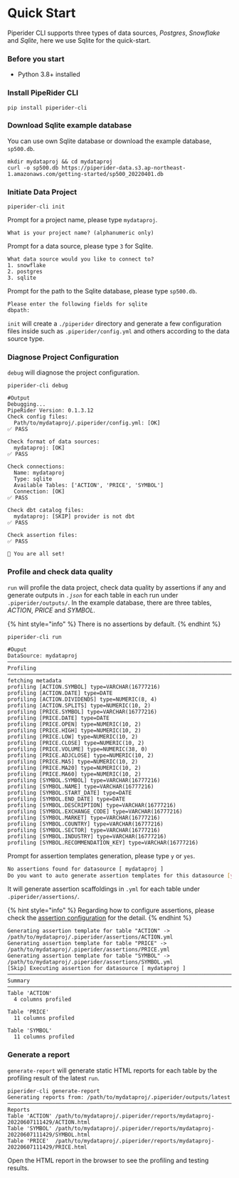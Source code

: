 # Quick Start

Piperider CLI supports three types of data sources, _Postgres_, _Snowflake_ and _Sqlite_, here we use Sqlite for the quick-start.

### Before you start

* Python 3.8+ installed

### Install PipeRider CLI

```shell
pip install piperider-cli
```

### Download Sqlite example database

You can use own Sqlite database or download the example database, `sp500.db`.

```shell
mkdir mydataproj && cd mydataproj
curl -o sp500.db https://piperider-data.s3.ap-northeast-1.amazonaws.com/getting-started/sp500_20220401.db
```

### Initiate Data Project

```shell
piperider-cli init
```

Prompt for a project name, please type `mydataproj`.

```
What is your project name? (alphanumeric only)
```

Prompt for a data source, please type `3` for Sqlite.

```shell
What data source would you like to connect to?
1. snowflake
2. postgres
3. sqlite
```

Prompt for the path to the Sqlite database, please type `sp500.db`.

```shell
Please enter the following fields for sqlite
dbpath:
```

`init` will create a `./piperider` directory and generate a few configuration files inside such as `.piperider/config.yml` and others according to the data source type.

### Diagnose Project Configuration

`debug` will diagnose the project configuration.

```
piperider-cli debug

#Output
Debugging...
PipeRider Version: 0.1.3.12
Check config files:
  Path/to/mydataproj/.piperider/config.yml: [OK]
✅ PASS

Check format of data sources:
  mydataproj: [OK]
✅ PASS

Check connections:
  Name: mydataproj
  Type: sqlite
  Available Tables: ['ACTION', 'PRICE', 'SYMBOL']
  Connection: [OK]
✅ PASS

Check dbt catalog files:
  mydataproj: [SKIP] provider is not dbt
✅ PASS

Check assertion files:
✅ PASS

🎉 You are all set!
```

### Profile and check data quality&#x20;

`run` will profile the data project, check data quality by assertions if any and generate outputs in _`.json`_ for each table in each run under `.piperider/outputs/`. In the example database, there are three tables, _ACTION_, _PRICE_ and _SYMBOL_.

{% hint style="info" %}
There is no assertions by default.
{% endhint %}

```shell
piperider-cli run

#Ouput                                                                                                                    
DataSource: mydataproj
─────────────────────────────────────────────────────────────────────────────────────── Profiling ────────────────────────────────────────────────────────────────────────────────────────
fetching metadata
profiling [ACTION.SYMBOL] type=VARCHAR(16777216)
profiling [ACTION.DATE] type=DATE
profiling [ACTION.DIVIDENDS] type=NUMERIC(8, 4)
profiling [ACTION.SPLITS] type=NUMERIC(10, 2)
profiling [PRICE.SYMBOL] type=VARCHAR(16777216)
profiling [PRICE.DATE] type=DATE
profiling [PRICE.OPEN] type=NUMERIC(10, 2)
profiling [PRICE.HIGH] type=NUMERIC(10, 2)
profiling [PRICE.LOW] type=NUMERIC(10, 2)
profiling [PRICE.CLOSE] type=NUMERIC(10, 2)
profiling [PRICE.VOLUME] type=NUMERIC(38, 0)
profiling [PRICE.ADJCLOSE] type=NUMERIC(10, 2)
profiling [PRICE.MA5] type=NUMERIC(10, 2)
profiling [PRICE.MA20] type=NUMERIC(10, 2)
profiling [PRICE.MA60] type=NUMERIC(10, 2)
profiling [SYMBOL.SYMBOL] type=VARCHAR(16777216)
profiling [SYMBOL.NAME] type=VARCHAR(16777216)
profiling [SYMBOL.START_DATE] type=DATE
profiling [SYMBOL.END_DATE] type=DATE
profiling [SYMBOL.DESCRIPTION] type=VARCHAR(16777216)
profiling [SYMBOL.EXCHANGE_CODE] type=VARCHAR(16777216)
profiling [SYMBOL.MARKET] type=VARCHAR(16777216)
profiling [SYMBOL.COUNTRY] type=VARCHAR(16777216)
profiling [SYMBOL.SECTOR] type=VARCHAR(16777216)
profiling [SYMBOL.INDUSTRY] type=VARCHAR(16777216)
profiling [SYMBOL.RECOMMENDATION_KEY] type=VARCHAR(16777216)

```

Prompt for assertion templates generation, please type `y` or `yes`.

```bash
No assertions found for datasource [ mydataproj ]
Do you want to auto generate assertion templates for this datasource [yes/no]? y
```

It will generate assertion scaffoldings in `.yml` for each table under `.piperider/assertions/`.&#x20;

{% hint style="info" %}
Regarding how to configure assertions, please check the [assertion configuration](assertion-configuration.md) for the detail.
{% endhint %}

```shell
Generating assertion template for table "ACTION" -> /path/to/mydataproj/.piperider/assertions/ACTION.yml
Generating assertion template for table "PRICE" -> /path/to/mydataproj/.piperider/assertions/PRICE.yml
Generating assertion template for table "SYMBOL" -> /path/to/mydataproj/.piperider/assertions/SYMBOL.yml
[Skip] Executing assertion for datasource [ mydataproj ]
──────────────────────────────────────────────────────────────────────────────────────── Summary ─────────────────────────────────────────────────────────────────────────────────────────
Table 'ACTION'
  4 columns profiled

Table 'PRICE'
  11 columns profiled

Table 'SYMBOL'
  11 columns profiled
```

### Generate a report

`generate-report` will generate static HTML reports for each table by the profiling result of the latest `run`.

```shell
piperider-cli generate-report
Generating reports from: /path/to/mydataproj/.piperider/outputs/latest
──────────────────────────────────────────────────────────────────────────────────────── Reports
Table 'ACTION' /path/to/mydataproj/.piperider/reports/mydataproj-20220607111429/ACTION.html
Table 'SYMBOL' /path/to/mydataproj/.piperider/reports/mydataproj-20220607111429/SYMBOL.html
Table 'PRICE'  /path/to/mydataproj/.piperider/reports/mydataproj-20220607111429/PRICE.html
```

Open the HTML report in the browser to see the profiling and testing results.
